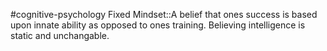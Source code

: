 #cognitive-psychology 
Fixed Mindset::A belief that ones success is based upon innate ability as opposed to ones training. Believing intelligence is static and unchangable.